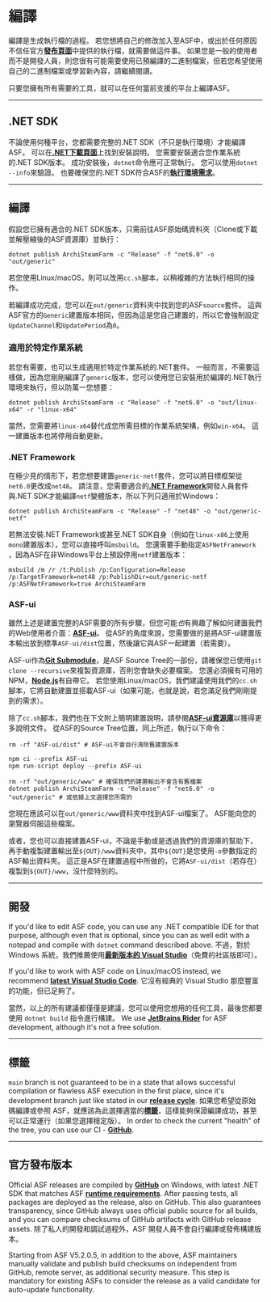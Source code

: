 # 編譯

編譯是生成執行檔的過程。 若您想將自己的修改加入至ASF中，或出於任何原因不信任官方&#8203;**[發布頁面](https://github.com/JustArchiNET/ArchiSteamFarm/releases)**&#8203;中提供的執行檔，就需要做這件事。 如果您是一般的使用者而不是開發人員，則您很有可能需要使用已預編譯的二進制檔案，但若您希望使用自己的二進制檔案或學習新內容，請繼續閱讀。

只要您擁有所有需要的工具，就可以在任何當前支援的平台上編譯ASF。

---

## .NET SDK

不論使用何種平台，您都需要完整的.NET SDK（不只是執行環境）才能編譯ASF。 可以在&#8203;**[.NET下載頁面](https://dotnet.microsoft.com/download)**&#8203;上找到安裝說明。 您需要安裝適合您作業系統的.NET SDK版本。 成功安裝後，&#8203;`dotnet`&#8203;命令應可正常執行。 您可以使用&#8203;`dotnet --info`&#8203;來驗證。 也要確保您的.NET SDK符合ASF的&#8203;**[執行環境需求](https://github.com/JustArchiNET/ArchiSteamFarm/wiki/Compatibility-zh-TW#執行環境需求)**&#8203;。

---

## 編譯

假設您已擁有適合的.NET SDK版本，只需前往ASF原始碼資料夾（Clone或下載並解壓縮後的ASF資源庫）並執行：

```shell
dotnet publish ArchiSteamFarm -c "Release" -f "net6.0" -o "out/generic"
```

若您使用Linux/macOS，則可以改用&#8203;`cc.sh`&#8203;腳本，以稍複雜的方法執行相同的操作。

若編譯成功完成，您可以在&#8203;`out/generic`&#8203;資料夾中找到您的ASF &#8203;`source`&#8203;套件。 這與ASF官方的&#8203;`Generic`&#8203;建置版本相同，但因為這是您自己建置的，所以它會強制設定&#8203;`UpdateChannel`&#8203;和&#8203;`UpdatePeriod`&#8203;為&#8203;`0`&#8203;。

### 適用於特定作業系統

若您有需要，也可以生成適用於特定作業系統的.NET套件。 一般而言，不需要這樣做，因為您剛剛編譯了&#8203;`generic`&#8203;版本，您可以使用您已安裝用於編譯的.NET執行環境來執行，但以防萬一您想要：

```shell
dotnet publish ArchiSteamFarm -c "Release" -f "net6.0" -o "out/linux-x64" -r "linux-x64"
```

當然，您需要將&#8203;`linux-x64`&#8203;替代成您所需目標的作業系統架構，例如&#8203;`win-x64`&#8203;。 這一建置版本也將停用自動更新。

### .NET Framework

在極少見的情形下，若您想要建置&#8203;`generic-netf`&#8203;套件，您可以將目標框架從&#8203;`net6.0`&#8203;更改成&#8203;`net48`&#8203;。 請注意，您需要適合的&#8203;**[.NET Framework](https://dotnet.microsoft.com/download/visual-studio-sdks)**&#8203;開發人員套件與.NET SDK才能編譯&#8203;`netf`&#8203;變體版本，所以下列只適用於Windows：

```shell
dotnet publish ArchiSteamFarm -c "Release" -f "net48" -o "out/generic-netf"
```

若無法安裝.NET Framework或甚至.NET SDK自身（例如在&#8203;`linux-x86`&#8203;上使用`mono`建置版本），您可以直接呼叫&#8203;`msbuild`&#8203;。 您還需要手動指定&#8203;`ASFNetFramework`&#8203;，因為ASF在非Windows平台上預設停用&#8203;`netf`&#8203;建置版本：

```shell
msbuild /m /r /t:Publish /p:Configuration=Release /p:TargetFramework=net48 /p:PublishDir=out/generic-netf /p:ASFNetFramework=true ArchiSteamFarm
```

### ASF-ui

雖然上述是建置完整的ASF需要的所有步驟，但您可能&#8203;*也*&#8203;有興趣了解如何建置我們的Web使用者介面：&#8203;**[ASF-ui](https://github.com/JustArchiNET/ArchiSteamFarm/wiki/IPC-zh-TW#asf-ui)**&#8203;。 從ASF的角度來說，您需要做的是將ASF-ui建置版本輸出放到標準&#8203;`ASF-ui/dist`&#8203;位置，然後讓它與ASF一起建置（若需要）。

ASF-ui作為&#8203;**[Git Submodule](https://git-scm.com/book/en/v2/Git-Tools-Submodules)**&#8203;，是ASF Source Tree的一部份，請確保您已使用&#8203;`git clone --recursive`&#8203;來複製資源庫，否則您會缺失必要檔案。 您還必須擁有可用的NPM，&#8203;**[Node.js](https://nodejs.org)**&#8203;有自帶它。 若您使用Linux/macOS，我們建議使用我們的&#8203;`cc.sh`&#8203;腳本，它將自動建置並搭載ASF-ui（如果可能，也就是說，若您滿足我們剛剛提到的需求）。

除了&#8203;`cc.sh`&#8203;腳本，我們也在下文附上簡明建置說明，請參閱&#8203;**[ASF-ui資源庫](https://github.com/JustArchiNET/ASF-ui)**&#8203;以獲得更多說明文件。 從ASF的Source Tree位置，同上所述，執行以下命令：

```shell
rm -rf "ASF-ui/dist" # ASF-ui不會自行清除舊建置版本

npm ci --prefix ASF-ui
npm run-script deploy --prefix ASF-ui

rm -rf "out/generic/www" # 確保我們的建置輸出不會含有舊檔案
dotnet publish ArchiSteamFarm -c "Release" -f "net6.0" -o "out/generic" # 或依據上文選擇您所需的
```

您現在應該可以在&#8203;`out/generic/www`&#8203;資料夾中找到ASF-ui檔案了。 ASF能向您的瀏覽器伺服這些檔案。

或者，您也可以直接建置ASF-ui，不論是手動或是透過我們的資源庫的幫助下，再手動複製建置輸出至&#8203;`${OUT}/www`&#8203;資料夾中，其中&#8203;`${OUT}`&#8203;是您使用&#8203;`-o`&#8203;參數指定的ASF輸出資料夾。 這正是ASF在建置過程中所做的，它將&#8203;`ASF-ui/dist`&#8203;（若存在）複製到&#8203;`${OUT}/www`&#8203;，沒什麼特別的。

---

## 開發

If you'd like to edit ASF code, you can use any .NET compatible IDE for that purpose, although even that is optional, since you can as well edit with a notepad and compile with `dotnet` command described above. 不過，對於 Windows 系統，我們推薦使用​**[最新版本的 Visual Studio](https://visualstudio.microsoft.com/downloads)**（免費的社區版即可）。

If you'd like to work with ASF code on Linux/macOS instead, we recommend **[latest Visual Studio Code](https://code.visualstudio.com/download)**. 它沒有經典的 Visual Studio 那麼豐富的功能，但已足夠了。

當然，以上的所有建議都僅僅是建議，您可以使用您想用的任何工具，最後您都要使用 `dotnet build` 指令進行構建。 We use **[JetBrains Rider](https://www.jetbrains.com/rider)** for ASF development, although it's not a free solution.

---

## 標籤

`main` branch is not guaranteed to be in a state that allows successful compilation or flawless ASF execution in the first place, since it's development branch just like stated in our **[release cycle](https://github.com/JustArchiNET/ArchiSteamFarm/wiki/Release-cycle)**. 如果您希望從原始碼編譯或參照 ASF，就應該為此選擇適當的​**[標籤](https://github.com/JustArchiNET/ArchiSteamFarm/tags)**，這樣能夠保證編譯成功，甚至可以正常運行（如果您選擇穩定版）。 In order to check the current "health" of the tree, you can use our CI - **[GitHub](https://github.com/JustArchiNET/ArchiSteamFarm/actions/workflows/ci.yml?query=branch%3Amain)**.

---

## 官方發布版本

Official ASF releases are compiled by **[GitHub](https://github.com/JustArchiNET/ArchiSteamFarm/actions)** on Windows, with latest .NET SDK that matches ASF **[runtime requirements](https://github.com/JustArchiNET/ArchiSteamFarm/wiki/Compatibility#runtime-requirements)**. After passing tests, all packages are deployed as the release, also on GitHub. This also guarantees transparency, since GitHub always uses official public source for all builds, and you can compare checksums of GitHub artifacts with GitHub release assets. 除了私人的開發和調試過程外，ASF 開發人員不會自行編譯或發佈構建版本。

Starting from ASF V5.2.0.5, in addition to the above, ASF maintainers manually validate and publish build checksums on independent from GitHub, remote server, as additional security measure. This step is mandatory for existing ASFs to consider the release as a valid candidate for auto-update functionality.